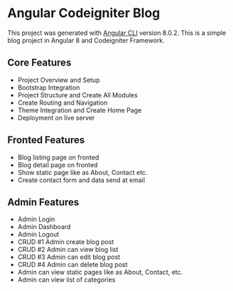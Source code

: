 # Angular Codeigniter Blog

This project was generated with [Angular CLI](https://github.com/angular/angular-cli) version 8.0.2. This is a simple blog project in Angular 8 and Codeigniter Framework.

## Core Features
- Project Overview and Setup
- Bootstrap Integration
- Project Structure and Create All Modules
- Create Routing and Navigation
- Theme Integration and Create Home Page
- Deployment on live server

## Fronted Features
- Blog listing page on fronted
- Blog detail page on fronted
- Show static page like as About, Contact etc.
- Create contact form and data send at email

## Admin Features
- Admin Login
- Admin Dashboard
- Admin Logout
- CRUD #1 Admin create blog post
- CRUD #2 Admin can view blog list
- CRUD #3 Admin can edit blog post
- CRUD #4 Admin can delete blog post
- Admin can view static pages like as About, Contact, etc.
- Admin can view list of categories